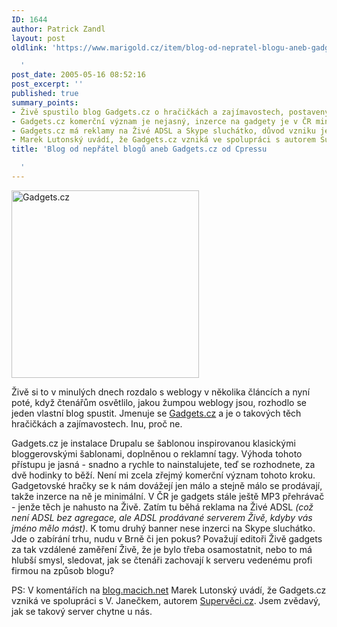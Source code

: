 ```yaml
---
ID: 1644
author: Patrick Zandl
layout: post
oldlink: 'https://www.marigold.cz/item/blog-od-nepratel-blogu-aneb-gadgets-cz-od-cpressu

  '
post_date: 2005-05-16 08:52:16
post_excerpt: ''
published: true
summary_points:
- Živě spustilo blog Gadgets.cz o hračičkách a zajímavostech, postavený na Drupalu.
- Gadgets.cz komerční význam je nejasný, inzerce na gadgety je v ČR minimální.
- Gadgets.cz má reklamy na Živé ADSL a Skype sluchátko, důvod vzniku je nejasný.
- Marek Lutonský uvádí, že Gadgets.cz vzniká ve spolupráci s autorem Supervěci.cz.
title: 'Blog od nepřátel blogů aneb Gadgets.cz od Cpressu

  '
---
```


<div class="rightbox"><img src="/wp-content/uploads/20050516-gadgets.jpg" alt="Gadgets.cz" width="300" height="300" /></div>
<p>Živě si to v minulých dnech rozdalo s weblogy v několika článcích a nyní poté, když čtenářům osvětlilo, jakou žumpou weblogy jsou, rozhodlo se jeden vlastní blog spustit. Jmenuje se <a href="http://www.gadgets.cz">Gadgets.cz</a> a je o takových těch hračičkách a zajímavostech. Inu, proč ne. </p>

<p>Gadgets.cz je instalace Drupalu se šablonou inspirovanou klasickými bloggerovskými šablonami, doplněnou o reklamní tagy. Výhoda tohoto přístupu je jasná - snadno a rychle to nainstalujete, teď se rozhodnete, za dvě hodinky to běží. Není mi zcela zřejmý komerční význam tohoto kroku. Gadgetovské hračky se k nám dovážejí jen málo a stejně málo se prodávají, takže inzerce na ně je minimální. V ČR je gadgets stále ještě MP3 přehrávač - jenže těch je nahusto na Živě. Zatím tu běhá reklama na Živé ADSL <i>(což není ADSL bez agregace, ale ADSL prodávané serverem Živě, kdyby vás jméno mělo mást)</i>. K tomu druhý banner nese inzerci na Skype sluchátko. Jde o zabírání trhu, nudu v Brně či jen pokus? Považují editoři Živě gadgets za tak vzdálené zaměření Živě, že je bylo třeba osamostatnit, nebo to má hlubší smysl, sledovat, jak se čtenáři zachovají k serveru vedenému profi firmou na způsob blogu?</p>

<p>PS: V komentářích na <a href="http://blog.macich.net/1116004159-neprehlednete-gadgetscz.html">blog.macich.net</a> Marek Lutonský uvádí, že Gadgets.cz vzniká ve spolupráci s V. Janečkem, autorem <a href="http://www.superveci.cz">Supervěci.cz</a>. Jsem zvědavý, jak se takový server chytne u nás.
</p>
